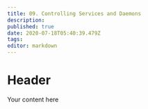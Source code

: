 ```yaml
---
title: 09. Controlling Services and Daemons
description: 
published: true
date: 2020-07-18T05:40:39.479Z
tags: 
editor: markdown
---
```


# Header
Your content here